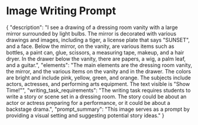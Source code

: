 # Image Writing Prompt

{
  "description": "I see a drawing of a dressing room vanity with a large mirror surrounded by light bulbs. The mirror is decorated with various drawings and images, including a tiger, a license plate that says \"SUNSET\", and a face. Below the mirror, on the vanity, are various items such as bottles, a paint can, glue, scissors, a measuring tape, makeup, and a hair dryer. In the drawer below the vanity, there are papers, a wig, a palm leaf, and a guitar.",
  "elements": "The main elements are the dressing room vanity, the mirror, and the various items on the vanity and in the drawer. The colors are bright and include pink, yellow, green, and orange. The subjects include actors, actresses, and performing arts equipment. The text visible is \"Show Time!\"",
  "writing_task_requirements": "The writing task requires students to write a story or scene set in a dressing room. The story could be about an actor or actress preparing for a performance, or it could be about a backstage drama.",
  "prompt_summary": "This image serves as a prompt by providing a visual setting and suggesting potential story ideas."
}
